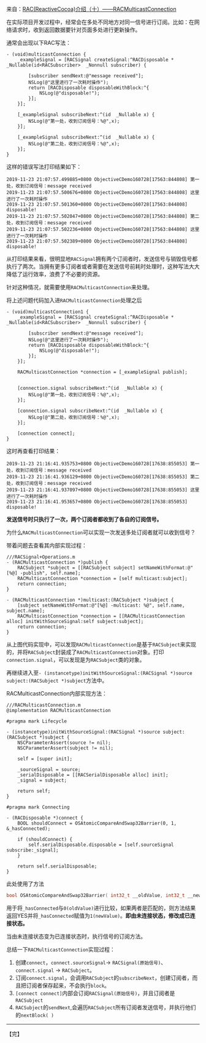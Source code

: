 来自：[RAC(ReactiveCocoa)介绍（十）——RACMulticastConnection](https://www.jianshu.com/p/ceb84f847212)



在实际项目开发过程中，经常会在多处不同地方对同一信号进行订阅。比如：在网络请求时，收到返回数据要针对页面多处进行更新操作。

 通常会出现以下RAC写法：

```objc
- (void)multicastConnection {
    _exampleSignal = [RACSignal createSignal:^RACDisposable * _Nullable(id<RACSubscriber>  _Nonnull subscriber) {
        
        [subscriber sendNext:@"message received"];
        NSLog(@"这里进行了一次耗时操作");
        return [RACDisposable disposableWithBlock:^{
            NSLog(@"disposable!");
        }];
    }];
    
    [_exampleSignal subscribeNext:^(id  _Nullable x) {
        NSLog(@"第一处，收到订阅信号：%@",x);
    }];
    
    [_exampleSignal subscribeNext:^(id  _Nullable x) {
        NSLog(@"第二处，收到订阅信号：%@",x);
    }];
}
```





这样的错误写法打印结果如下：

```objc
2019-11-23 21:07:57.499885+0800 ObjectiveCDemo160728[17563:844808] 第一处，收到订阅信号：message received
2019-11-23 21:07:57.500676+0800 ObjectiveCDemo160728[17563:844808] 这里进行了一次耗时操作
2019-11-23 21:07:57.501360+0800 ObjectiveCDemo160728[17563:844808] disposable!
2019-11-23 21:07:57.502047+0800 ObjectiveCDemo160728[17563:844808] 第二处，收到订阅信号：message received
2019-11-23 21:07:57.502236+0800 ObjectiveCDemo160728[17563:844808] 这里进行了一次耗时操作
2019-11-23 21:07:57.502389+0800 ObjectiveCDemo160728[17563:844808] disposable!
```



从打印结果来看，很明显地`RACSignal`拥有两个订阅者时，发送信号与销毁信号都执行了两次。当拥有更多订阅者或者需要在发送信号前耗时处理时，这种写法大大降低了运行效率，浪费了不必要的资源。



 针对这种情况，就需要使用`RACMulticastConnection`来处理。



 将上述问题代码加入进`RACMulticastConnection`处理之后

```objc
- (void)multicastConnection1 {
    _exampleSignal = [RACSignal createSignal:^RACDisposable * _Nullable(id<RACSubscriber>  _Nonnull subscriber) {
        
        [subscriber sendNext:@"message received"];
        NSLog(@"这里进行了一次耗时操作");
        return [RACDisposable disposableWithBlock:^{
            NSLog(@"disposable!");
        }];
    }];
    
    RACMulticastConnection *connection = [_exampleSignal publish];
    
    
    [connection.signal subscribeNext:^(id  _Nullable x) {
        NSLog(@"第一处，收到订阅信号：%@",x);
    }];
    
    [connection.signal subscribeNext:^(id  _Nullable x) {
        NSLog(@"第二处，收到订阅信号：%@",x);
    }];
    
    [connection connect];
}
```



这时再查看打印结果：

```objc
2019-11-23 21:16:41.935753+0800 ObjectiveCDemo160728[17638:855053] 第一处，收到订阅信号：message received
2019-11-23 21:16:41.936129+0800 ObjectiveCDemo160728[17638:855053] 第二处，收到订阅信号：message received
2019-11-23 21:16:41.937097+0800 ObjectiveCDemo160728[17638:855053] 这里进行了一次耗时操作
2019-11-23 21:16:41.953657+0800 ObjectiveCDemo160728[17638:855053] disposable!
```

**发送信号时只执行了一次，两个订阅者都收到了各自的订阅信号。**





为什么`RACMulticastConnection`可以实现一次发送多处订阅者就可以收到信号？

 带着问题去查看其内部实现过程：

```objc
///RACSignal+Operations.m
- (RACMulticastConnection *)publish {
	RACSubject *subject = [[RACSubject subject] setNameWithFormat:@"[%@] -publish", self.name];
	RACMulticastConnection *connection = [self multicast:subject];
	return connection;
}

- (RACMulticastConnection *)multicast:(RACSubject *)subject {
	[subject setNameWithFormat:@"[%@] -multicast: %@", self.name, subject.name];
	RACMulticastConnection *connection = [[RACMulticastConnection alloc] initWithSourceSignal:self subject:subject];
	return connection;
}
```



从上图代码实现中，可以发现`RACMulticastConnection`是基于`RACSubject`来实现的，并将`RACSubject`封装成了`RACMulticastConnection`对象。打印`connection.signal`，可以发现是为`RACSubject`类的对象。

 再继续进入至`- (instancetype)initWithSourceSignal:(RACSignal *)source subject:(RACSubject *)subject`方法中。

RACMulticastConnection内部实现方法：

```objc
///RACMulticastConnection.m
@implementation RACMulticastConnection

#pragma mark Lifecycle

- (instancetype)initWithSourceSignal:(RACSignal *)source subject:(RACSubject *)subject {
	NSCParameterAssert(source != nil);
	NSCParameterAssert(subject != nil);

	self = [super init];

	_sourceSignal = source;
	_serialDisposable = [[RACSerialDisposable alloc] init];
	_signal = subject;
	
	return self;
}

#pragma mark Connecting

- (RACDisposable *)connect {
	BOOL shouldConnect = OSAtomicCompareAndSwap32Barrier(0, 1, &_hasConnected);

	if (shouldConnect) {
		self.serialDisposable.disposable = [self.sourceSignal subscribe:_signal];
	}

	return self.serialDisposable;
}
```



此处使用了方法

```c
bool OSAtomicCompareAndSwap32Barrier( int32_t __oldValue, int32_t __newValue, volatile int32_t *__theValue );
```
用于将`_hasConnected`与`0(oldValue)`进行比较，如果两者是匹配的，则方法结果返回YES并将`_hasConnected`赋值为`1(newValue)`。**即由未连接状态，修改成已连接状态。**

 当由未连接状态变为已连接状态时，执行信号的订阅方法。



总结一下`RACMulticastConnection`实现过程：

1. 创建`connect`，`connect.sourceSignal`-> `RACSignal(原始信号)`、` connect.signal` -> `RACSubject`。
2. 订阅`connect.signal`，会调用`RACSubject`的`subscribeNext`，创建订阅者，而且把订阅者保存起来，不会执行`block`。
3. `[connect connect]`内部会订阅`RACSignal(原始信号)`，并且订阅者是`RACSubject`
4. `RACSubject`的`sendNext`,会遍历`RACSubject`所有订阅者发送信号，并执行他们的`nextBlock( )`

---

【完】